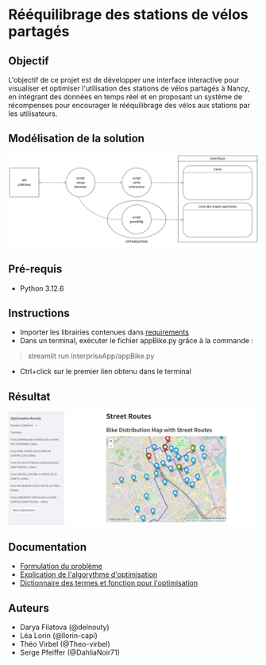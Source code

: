 # Rééquilibrage des stations de vélos partagés

## Objectif
L'objectif de ce projet est de  développer une interface interactive pour visualiser et optimiser l'utilisation des stations de vélos partagés à Nancy, en intégrant des données en temps réel et en proposant un système de récompenses pour encourager le rééquilibrage des vélos aux stations par les utilisateurs.

## Modélisation de la solution
![diagramme](diagramme.png)

##  Pré-requis
* Python 3.12.6

## Instructions
* Importer les librairies contenues dans [requirements](requirements.txt)
* Dans un terminal, exécuter le fichier appBike.py grâce à la commande :
> streamlit run InterpriseApp/appBike.py
* Ctrl+click sur le premier lien obtenu dans le terminal

## Résultat
![résultat](resultat_exemple.png)

## Documentation
* [Formulation du problème](problem_formulation.pdf)
* [Explication de l'algorythme d'optimisation](codeOptimizationExplanation.pdf)
* [Dictionnaire des termes et fonction pour l'optimisation](dictionary.pdf)
  
## Auteurs
* Darya Filatova (@delnouty)
* Léa Lorin (@llorin-capi)
* Théo Virbel (@Theo-virbel)
* Serge Pfeiffer (@DahliaNoir71)

